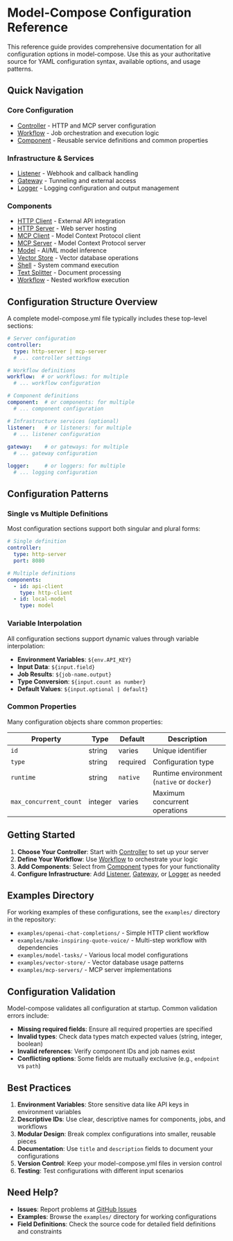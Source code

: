 # Model-Compose Configuration Reference

This reference guide provides comprehensive documentation for all configuration options in model-compose. Use this as your authoritative source for YAML configuration syntax, available options, and usage patterns.

## Quick Navigation

### Core Configuration
- [Controller](compose/controller.md) - HTTP and MCP server configuration
- [Workflow](compose/workflow.md) - Job orchestration and execution logic
- [Component](compose/component.md) - Reusable service definitions and common properties

### Infrastructure & Services
- [Listener](compose/listener.md) - Webhook and callback handling
- [Gateway](compose/gateway.md) - Tunneling and external access
- [Logger](compose/logger.md) - Logging configuration and output management

### Components
- [HTTP Client](compose/components/http-client.md) - External API integration
- [HTTP Server](compose/components/http-server.md) - Web server hosting
- [MCP Client](compose/components/mcp-client.md) - Model Context Protocol client
- [MCP Server](compose/components/mcp-server.md) - Model Context Protocol server
- [Model](compose/components/model.md) - AI/ML model inference
- [Vector Store](compose/components/vector-store.md) - Vector database operations
- [Shell](compose/components/shell.md) - System command execution
- [Text Splitter](compose/components/text-splitter.md) - Document processing
- [Workflow](compose/components/workflow.md) - Nested workflow execution

## Configuration Structure Overview

A complete model-compose.yml file typically includes these top-level sections:

```yaml
# Server configuration
controller:
  type: http-server | mcp-server
  # ... controller settings

# Workflow definitions
workflow:  # or workflows: for multiple
  # ... workflow configuration

# Component definitions  
component:  # or components: for multiple
  # ... component configuration

# Infrastructure services (optional)
listener:   # or listeners: for multiple
  # ... listener configuration
  
gateway:    # or gateways: for multiple  
  # ... gateway configuration

logger:     # or loggers: for multiple
  # ... logging configuration
```

## Configuration Patterns

### Single vs Multiple Definitions

Most configuration sections support both singular and plural forms:

```yaml
# Single definition
controller:
  type: http-server
  port: 8080

# Multiple definitions  
components:
  - id: api-client
    type: http-client
  - id: local-model
    type: model
```

### Variable Interpolation

All configuration sections support dynamic values through variable interpolation:

- **Environment Variables**: `${env.API_KEY}`
- **Input Data**: `${input.field}`  
- **Job Results**: `${job-name.output}`
- **Type Conversion**: `${input.count as number}`
- **Default Values**: `${input.optional | default}`

### Common Properties

Many configuration objects share common properties:

| Property | Type | Default | Description |
|----------|------|---------|-------------|
| `id` | string | varies | Unique identifier |
| `type` | string | required | Configuration type |
| `runtime` | string | `native` | Runtime environment (`native` or `docker`) |
| `max_concurrent_count` | integer | varies | Maximum concurrent operations |

## Getting Started

1. **Choose Your Controller**: Start with [Controller](compose/controller.md) to set up your server
2. **Define Your Workflow**: Use [Workflow](compose/workflow.md) to orchestrate your logic
3. **Add Components**: Select from [Component](compose/component.md) types for your functionality
4. **Configure Infrastructure**: Add [Listener](compose/listener.md), [Gateway](compose/gateway.md), or [Logger](compose/logger.md) as needed

## Examples Directory

For working examples of these configurations, see the `examples/` directory in the repository:

- `examples/openai-chat-completions/` - Simple HTTP client workflow
- `examples/make-inspiring-quote-voice/` - Multi-step workflow with dependencies
- `examples/model-tasks/` - Various local model configurations
- `examples/vector-store/` - Vector database usage patterns
- `examples/mcp-servers/` - MCP server implementations

## Configuration Validation

Model-compose validates all configuration at startup. Common validation errors include:

- **Missing required fields**: Ensure all required properties are specified
- **Invalid types**: Check data types match expected values (string, integer, boolean)
- **Invalid references**: Verify component IDs and job names exist
- **Conflicting options**: Some fields are mutually exclusive (e.g., `endpoint` vs `path`)

## Best Practices

1. **Environment Variables**: Store sensitive data like API keys in environment variables
2. **Descriptive IDs**: Use clear, descriptive names for components, jobs, and workflows
3. **Modular Design**: Break complex configurations into smaller, reusable pieces  
4. **Documentation**: Use `title` and `description` fields to document your configurations
5. **Version Control**: Keep your model-compose.yml files in version control
6. **Testing**: Test configurations with different input scenarios

## Need Help?

- **Issues**: Report problems at [GitHub Issues](https://github.com/anthropics/claude-code/issues)
- **Examples**: Browse the `examples/` directory for working configurations
- **Field Definitions**: Check the source code for detailed field definitions and constraints